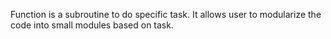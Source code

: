 Function is a subroutine to do specific task.
It allows user to modularize the code into small modules based on task.
